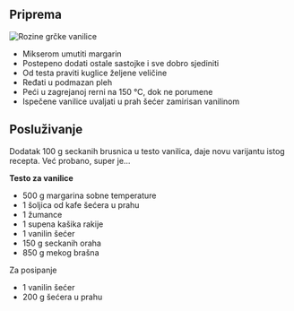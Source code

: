 ## Priprema
![Rozine grčke vanilice](/entries/image/rozine-grcke-vanilice_0/normal "Rozine grčke vanilice")

- Mikserom umutiti margarin
- Postepeno dodati ostale sastojke i sve dobro sjediniti
- Od testa praviti kuglice željene veličine
- Ređati u podmazan pleh
- Peći u zagrejanoj rerni na 150 °C, dok ne porumene
- Ispečene vanilice uvaljati u prah šećer zamirisan vanilinom

## Posluživanje
Dodatak 100 g seckanih brusnica u testo vanilica, daje novu varijantu istog recepta. Već probano, super je…

**Testo za vanilice**

- 500 g margarina sobne temperature
- 1 šoljica od kafe šećera u prahu
- 1 žumance
- 1 supena kašika rakije
- 1 vanilin šećer
- 150 g seckanih oraha
- 850 g mekog brašna

Za posipanje

- 1 vanilin šećer
- 200 g šećera u prahu
